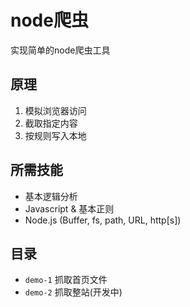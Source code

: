 # node爬虫

实现简单的node爬虫工具

## 原理

1. 模拟浏览器访问
2. 截取指定内容
3. 按规则写入本地


## 所需技能

- 基本逻辑分析
- Javascript & 基本正则
- Node.js (Buffer, fs, path, URL, http[s])


## 目录

- `demo-1` 抓取首页文件
- `demo-2` 抓取整站(开发中)